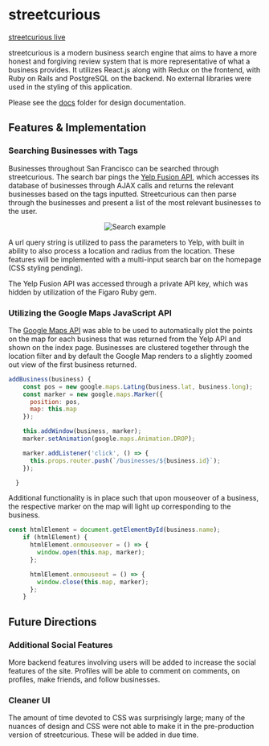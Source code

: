 # streetcurious

[streetcurious live][streetcurious]

streetcurious is a modern business search engine that aims to have a more honest and forgiving review system that is more representative of what a business provides. It utilizes React.js along with Redux on the frontend, with Ruby on Rails and PostgreSQL on the backend. No external libraries were used in the styling of this application.

Please see the [docs][docs] folder for design documentation.

## Features & Implementation

### Searching Businesses with Tags

Businesses throughout San Francisco can be searched through streetcurious. The search bar pings the [Yelp Fusion API][yelp-fusion], which accesses its database of businesses through AJAX calls and returns the relevant businesses based on the tags inputted. Streetcurious can then parse through the businesses and present a list of the most relevant businesses to the user.

<p align="center">
  <img src="https://media.giphy.com/media/bHLGNqkEnfvzi/giphy.gif" alt="Search example">
</p>

A url query string is utilized to pass the parameters to Yelp, with built in ability to also process a location and radius from the location. These features will be implemented with a multi-input search bar on the homepage (CSS styling pending).

The Yelp Fusion API was accessed through a private API key, which was hidden by utilization of the Figaro Ruby gem.

### Utilizing the Google Maps JavaScript API

The [Google Maps API][google-maps] was able to be used to automatically plot the points on the map for each business that was returned from the Yelp API and shown on the index page. Businesses are clustered together through the location filter and by default the Google Map renders to a slightly zoomed out view of the first business returned.

```javascript
addBusiness(business) {
    const pos = new google.maps.LatLng(business.lat, business.long);
    const marker = new google.maps.Marker({
      position: pos,
      map: this.map
    });

    this.addWindow(business, marker);
    marker.setAnimation(google.maps.Animation.DROP);

    marker.addListener('click', () => {
      this.props.router.push(`/businesses/${business.id}`);
    });

  }
```

Additional functionality is in place such that upon mouseover of a business, the respective marker on the map will light up corresponding to the business.

```javascript
const htmlElement = document.getElementById(business.name);
    if (htmlElement) {
      htmlElement.onmouseover = () => {
        window.open(this.map, marker);
      };

      htmlElement.onmouseout = () => {
        window.close(this.map, marker);
      };
    }
```

## Future Directions

### Additional Social Features
More backend features involving users will be added to increase the social features of the site. Profiles will be able to comment on comments, on profiles, make friends, and follow businesses.

### Cleaner UI
The amount of time devoted to CSS was surprisingly large; many of the nuances of design and CSS were not able to make it in the pre-production version of streetcurious. These will be added in due time.

[streetcurious]: http://www.streetcurious.com/
[docs]: ./docs
[yelp-fusion]: https://www.yelp.com/developers
[google-maps]: https://developers.google.com/maps/web/
